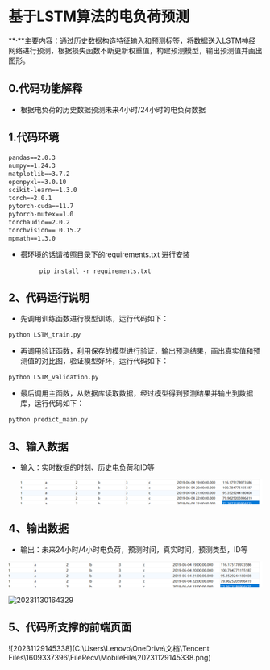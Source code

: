 # 基于LSTM算法的电负荷预测

**·**主要内容：通过历史数据构造特征输入和预测标签，将数据送入LSTM神经网络进行预测，根据损失函数不断更新权重值，构建预测模型，输出预测值并画出图形。

## 0.代码功能解释

- 根据电负荷的历史数据预测未来4小时/24小时的电负荷数据

  


## 1.代码环境

```
pandas==2.0.3
numpy==1.24.3
matplotlib==3.7.2
openpyxl==3.0.10
scikit-learn==1.3.0
torch==2.0.1
pytorch-cuda==11.7
pytorch-mutex==1.0
torchaudio==2.0.2
torchvision== 0.15.2
mpmath==1.3.0
```

- 搭环境的话请按照目录下的requirements.txt 进行安装

​                ```		pip install -r requirements.txt```

## 2、代码运行说明

- 先调用训练函数进行模型训练，运行代码如下：


```
python LSTM_train.py
```

- 再调用验证函数，利用保存的模型进行验证，输出预测结果，画出真实值和预测值的对比图，验证模型好坏，运行代码如下： 

```
python LSTM_validation.py
```

- 最后调用主函数，从数据库读取数据，经过模型得到预测结果并输出到数据库，运行代码如下：

```
python predict_main.py
```

## 3、输入数据

- 输入：实时数据的时刻、历史电负荷和ID等

  

  

  ![image](https://github.com/CPES-EMS/LSTM--/blob/main/%E7%94%B5%E8%B4%9F%E8%8D%B7%E9%A2%84%E6%B5%8B/20231201092152.png)

  

## 4、输出数据

- 输出：未来24小时/4小时电负荷，预测时间，真实时间，预测类型，ID等



![image](https://github.com/CPES-EMS/LSTM--/blob/main/%E7%94%B5%E8%B4%9F%E8%8D%B7%E9%A2%84%E6%B5%8B/20231201092152.png)



![20231130164329](C:\Users\Lenovo\PycharmProjects\光伏发电量预测\20231130164329.png)



## 5、代码所支撑的前端页面

![20231129145338](C:\Users\Lenovo\OneDrive\文档\Tencent Files\1609337396\FileRecv\MobileFile\20231129145338.png)
